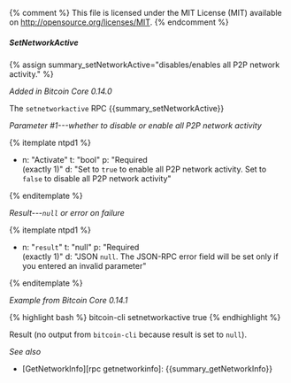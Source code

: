 {% comment %}
This file is licensed under the MIT License (MIT) available on
http://opensource.org/licenses/MIT.
{% endcomment %}

##### SetNetworkActive

{% assign summary_setNetworkActive="disables/enables all P2P network activity." %}

*Added in Bitcoin Core 0.14.0*

The `setnetworkactive` RPC {{summary_setNetworkActive}}

*Parameter #1---whether to disable or enable all P2P network activity*

{% itemplate ntpd1 %}
- n: "Activate"
  t: "bool"
  p: "Required<br>(exactly 1)"
  d: "Set to `true` to enable all P2P network activity. Set to `false` to disable all P2P network activity"

{% enditemplate %}

*Result---`null` or error on failure*

{% itemplate ntpd1 %}
- n: "`result`"
  t: "null"
  p: "Required<br>(exactly 1)"
  d: "JSON `null`.  The JSON-RPC error field will be set only if you entered an invalid parameter"

{% enditemplate %}

*Example from Bitcoin Core 0.14.1*

{% highlight bash %}
bitcoin-cli setnetworkactive true
{% endhighlight %}

Result (no output from `bitcoin-cli` because result is set to `null`).

*See also*

* [GetNetworkInfo][rpc getnetworkinfo]: {{summary_getNetworkInfo}}

